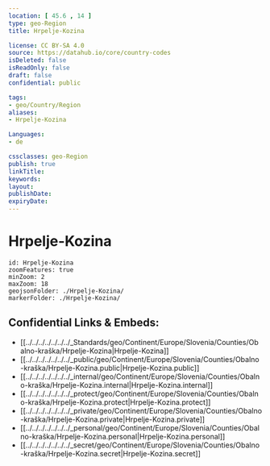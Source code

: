 ```yaml
---
location: [ 45.6 , 14 ] 
type: geo-Region
title: Hrpelje-Kozina

license: CC BY-SA 4.0
source: https://datahub.io/core/country-codes
isDeleted: false
isReadOnly: false
draft: false
confidential: public

tags:
- geo/Country/Region
aliases:
- Hrpelje-Kozina

Languages:
- de

cssclasses: geo-Region
publish: true
linkTitle: 
keywords: 
layout: 
publishDate: 
expiryDate: 
---
```


# Hrpelje-Kozina

```leaflet
id: Hrpelje-Kozina
zoomFeatures: true 
minZoom: 2 
maxZoom: 18
geojsonFolder: ./Hrpelje-Kozina/
markerFolder: ./Hrpelje-Kozina/
```


## Confidential Links & Embeds: 
- [[../../../../../../../_Standards/geo/Continent/Europe/Slovenia/Counties/Obalno-kraška/Hrpelje-Kozina|Hrpelje-Kozina]] 
- [[../../../../../../../_public/geo/Continent/Europe/Slovenia/Counties/Obalno-kraška/Hrpelje-Kozina.public|Hrpelje-Kozina.public]] 
- [[../../../../../../../_internal/geo/Continent/Europe/Slovenia/Counties/Obalno-kraška/Hrpelje-Kozina.internal|Hrpelje-Kozina.internal]] 
- [[../../../../../../../_protect/geo/Continent/Europe/Slovenia/Counties/Obalno-kraška/Hrpelje-Kozina.protect|Hrpelje-Kozina.protect]] 
- [[../../../../../../../_private/geo/Continent/Europe/Slovenia/Counties/Obalno-kraška/Hrpelje-Kozina.private|Hrpelje-Kozina.private]] 
- [[../../../../../../../_personal/geo/Continent/Europe/Slovenia/Counties/Obalno-kraška/Hrpelje-Kozina.personal|Hrpelje-Kozina.personal]] 
- [[../../../../../../../_secret/geo/Continent/Europe/Slovenia/Counties/Obalno-kraška/Hrpelje-Kozina.secret|Hrpelje-Kozina.secret]] 


